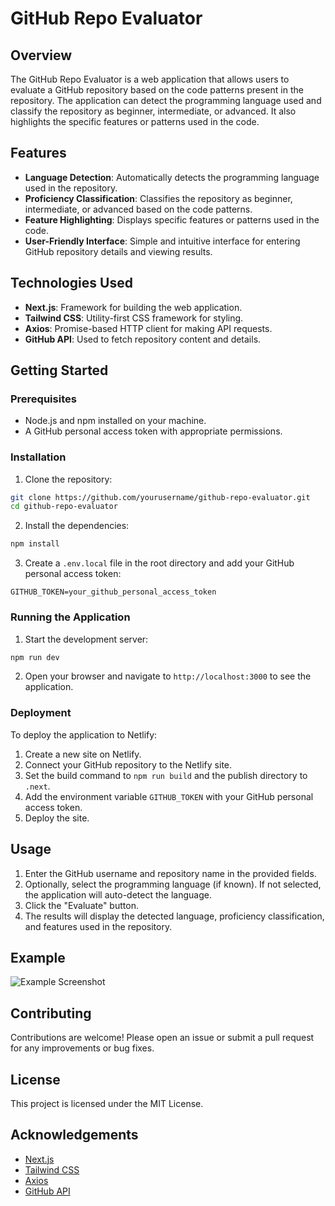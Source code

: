 # GitHub Repo Evaluator

## Overview

The GitHub Repo Evaluator is a web application that allows users to evaluate a GitHub repository based on the code patterns present in the repository. The application can detect the programming language used and classify the repository as beginner, intermediate, or advanced. It also highlights the specific features or patterns used in the code.

## Features

- **Language Detection**: Automatically detects the programming language used in the repository.
- **Proficiency Classification**: Classifies the repository as beginner, intermediate, or advanced based on the code patterns.
- **Feature Highlighting**: Displays specific features or patterns used in the code.
- **User-Friendly Interface**: Simple and intuitive interface for entering GitHub repository details and viewing results.

## Technologies Used

- **Next.js**: Framework for building the web application.
- **Tailwind CSS**: Utility-first CSS framework for styling.
- **Axios**: Promise-based HTTP client for making API requests.
- **GitHub API**: Used to fetch repository content and details.

## Getting Started

### Prerequisites

- Node.js and npm installed on your machine.
- A GitHub personal access token with appropriate permissions.

### Installation

1. Clone the repository:

```bash
git clone https://github.com/yourusername/github-repo-evaluator.git
cd github-repo-evaluator
```

2. Install the dependencies:

```bash
npm install
```

3. Create a `.env.local` file in the root directory and add your GitHub personal access token:

```plaintext
GITHUB_TOKEN=your_github_personal_access_token
```

### Running the Application

1. Start the development server:

```bash
npm run dev
```

2. Open your browser and navigate to `http://localhost:3000` to see the application.

### Deployment

To deploy the application to Netlify:

1. Create a new site on Netlify.
2. Connect your GitHub repository to the Netlify site.
3. Set the build command to `npm run build` and the publish directory to `.next`.
4. Add the environment variable `GITHUB_TOKEN` with your GitHub personal access token.
5. Deploy the site.

## Usage

1. Enter the GitHub username and repository name in the provided fields.
2. Optionally, select the programming language (if known). If not selected, the application will auto-detect the language.
3. Click the "Evaluate" button.
4. The results will display the detected language, proficiency classification, and features used in the repository.

## Example

![Example Screenshot](screenshot.png)

## Contributing

Contributions are welcome! Please open an issue or submit a pull request for any improvements or bug fixes.

## License

This project is licensed under the MIT License.

## Acknowledgements

- [Next.js](https://nextjs.org/)
- [Tailwind CSS](https://tailwindcss.com/)
- [Axios](https://axios-http.com/)
- [GitHub API](https://docs.github.com/en/rest)
```
